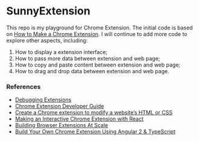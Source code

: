 # SunnyExtension

This repo is my playground for Chrome Extension. The initial code is based on [How to Make a Chrome Extension](https://thoughtbot.com/blog/how-to-make-a-chrome-extension). I will continue to add more code to explore other aspects, including: 

1) How to display a extension interface;
2) How to pass more data between extension and web page; 
3) How to copy and paste content between extension and web page; 
4) How to drag and drop data between extension and web page. 


### References
* [Debugging Extensions](https://developer.chrome.com/extensions/tut_debugging)
* [Chrome Extension Developer Guide](https://developer.chrome.com/extensions/devguide)
* [Create a Chrome extension to modify a website’s HTML or CSS](https://blog.lateral.io/2016/04/create-chrome-extension-modify-websites-html-css/)
* [Making an Interactive Chrome Extension with React](https://blog.usejournal.com/making-an-interactive-chrome-extension-with-react-524483d7aa5d)
* [Building Browser Extensions At Scale](https://tech.grammarly.com/blog/building-browser-extensions-at-scale#messaging-mechanism)
* [Build Your Own Chrome Extension Using Angular 2 & TypeScript](https://www.sitepoint.com/chrome-extension-angular-2/)
